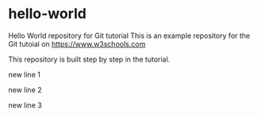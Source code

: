 # hello-world
Hello World repository for Git tutorial
This is an example repository for the Git tutoial on https://www.w3schools.com

This repository is built step by step in the tutorial.

new line 1

new line 2

new line 3
